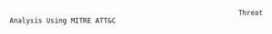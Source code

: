                                                             Threat Analysis Using MITRE ATT&C
                                                            
